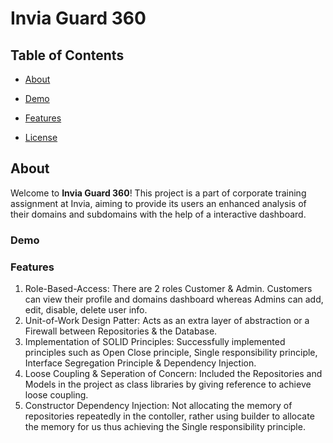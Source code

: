 # Invia Guard 360


## Table of Contents

- [About](#about)
- [Demo](#demo)

- [Features](#features)
- [License](#license)

## About

Welcome to **Invia Guard 360**! This project is a part of corporate training assignment at Invia, aiming to provide its users an enhanced analysis of their domains and subdomains with the help of a interactive dashboard.

### Demo

### Features

1. Role-Based-Access: There are 2 roles Customer & Admin. Customers can view their profile and domains dashboard whereas Admins can add, edit, disable, delete user info.
2. Unit-of-Work Design Patter: Acts as an extra layer of abstraction or a Firewall between Repositories & the Database.
3. Implementation of SOLID Principles: Successfully implemented principles such as Open Close principle, Single responsibility principle, Interface Segregation Principle & Dependency Injection.
4. Loose Coupling & Seperation of Concern: Included the Repositories and Models in the project as class libraries by giving reference to achieve loose coupling.
5. Constructor Dependency Injection: Not allocating the memory of repositories repeatedly in the contoller, rather using builder to allocate the memory for us thus achieving the Single responsibility principle. 

